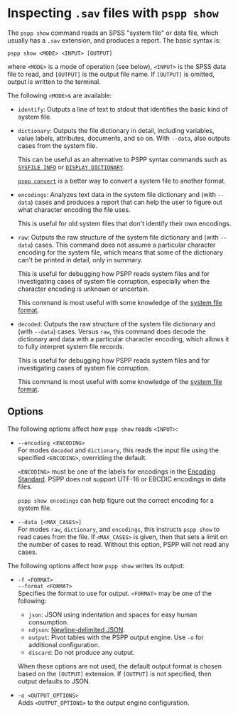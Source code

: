# Inspecting `.sav` files with `pspp show`

The `pspp show` command reads an SPSS "system file" or data file,
which usually has a `.sav` extension, and produces a report.  The
basic syntax is:

```
pspp show <MODE> <INPUT> [OUTPUT]
```

where `<MODE>` is a mode of operation (see below), `<INPUT>` is the
SPSS data file to read, and `[OUTPUT]` is the output file name.  If
`[OUTPUT]` is omitted, output is written to the terminal.

The following `<MODE>`s are available:

* `identify`: Outputs a line of text to stdout that identifies the
  basic kind of system file.

* `dictionary`: Outputs the file dictionary in detail, including
  variables, value labels, attributes, documents, and so on.  With
  `--data`, also outputs cases from the system file.

  This can be useful as an alternative to PSPP syntax commands such as
  [`SYSFILE INFO`](../commands/sysfile-info.md) or [`DISPLAY
  DICTIONARY`](../commands/display.md).

  [`pspp convert`](pspp-convert.md) is a better way to convert a
  system file to another format.

* `encodings`: Analyzes text data in the system file dictionary and
  (with `--data`) cases and produces a report that can help the user
  to figure out what character encoding the file uses.

  This is useful for old system files that don't identify their own
  encodings.

* `raw`: Outputs the raw structure of the system file dictionary and
  (with `--data`) cases.  This command does not assume a particular
  character encoding for the system file, which means that some of the
  dictionary can't be printed in detail, only in summary.

  This is useful for debugging how PSPP reads system files and for
  investigating cases of system file corruption, especially when the
  character encoding is unknown or uncertain.

  This command is most useful with some knowledge of the [system file
  format](../system-file.md).

* `decoded`: Outputs the raw structure of the system file dictionary
  and (with `--data`) cases.  Versus `raw`, this command does decode
  the dictionary and data with a particular character encoding, which
  allows it to fully interpret system file records.

  This is useful for debugging how PSPP reads system files and for
  investigating cases of system file corruption.

  This command is most useful with some knowledge of the [system file
  format](../system-file.md).

## Options

The following options affect how `pspp show` reads `<INPUT>`:

* `--encoding <ENCODING>`  
  For modes `decoded` and `dictionary`, this reads the input file
  using the specified `<ENCODING>`, overriding the default.

  `<ENCODING>` must be one of the labels for encodings in the
  [Encoding Standard].  PSPP does not support UTF-16 or EBCDIC
  encodings in data files.

  `pspp show encodings` can help figure out the correct encoding for a
  system file.

  [Encoding Standard]: https://encoding.spec.whatwg.org/#names-and-labels

* `--data [<MAX_CASES>]`  
  For modes `raw`, `dictionary`, and `encodings`, this instructs `pspp
  show` to read cases from the file.  If `<MAX_CASES>` is given, then
  that sets a limit on the number of cases to read.  Without this
  option, PSPP will not read any cases.

The following options affect how `pspp show` writes its output:

* `-f <FORMAT>`  
  `--format <FORMAT>`  
  Specifies the format to use for output.  `<FORMAT>` may be one of
  the following:

  - `json`: JSON using indentation and spaces for easy human
    consumption.
  - `ndjson`: [Newline-delimited JSON].
  - `output`: Pivot tables with the PSPP output engine.  Use `-o` for
    additional configuration.
  - `discard`: Do not produce any output.

  When these options are not used, the default output format is chosen
  based on the `[OUTPUT]` extension.  If `[OUTPUT]` is not specified,
  then output defaults to JSON.

  [Newline-delimited JSON]: https://github.com/ndjson/ndjson-spec

* `-o <OUTPUT_OPTIONS>`  
  Adds `<OUTPUT_OPTIONS>` to the output engine configuration.

